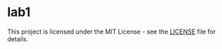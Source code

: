 # lab1
This project is licensed under the MIT License - see the [LICENSE](LICENSE) file for details.
